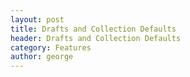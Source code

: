 ```yaml
---
layout: post
title: Drafts and Collection Defaults
header: Drafts and Collection Defaults
category: Features
author: george
---
```

